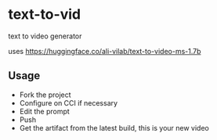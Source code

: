 # text-to-vid
text to video generator

uses https://huggingface.co/ali-vilab/text-to-video-ms-1.7b

## Usage
* Fork the project
* Configure on CCI if necessary
* Edit the prompt
* Push
* Get the artifact from the latest build, this is your new video
